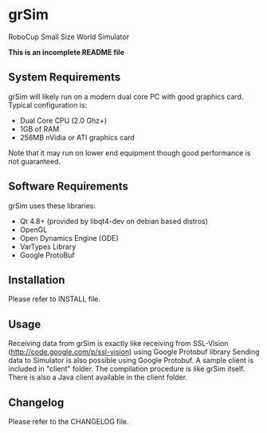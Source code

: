 grSim
=====

RoboCup Small Size World Simulator

**This is an incomplete README file**


System Requirements
-----------------------

grSim will likely run on a modern dual core PC with good graphics card. Typical configuration is:

- Dual Core CPU (2.0 Ghz+)
- 1GB of RAM
- 256MB nVidia or ATI graphics card

Note that it may run on lower end equipment though good performance is not guaranteed.


Software Requirements
---------------------

grSim uses these libraries:

- Qt 4.8+ (provided by libqt4-dev on debian based distros)
- OpenGL
- Open Dynamics Engine (ODE)
- VarTypes Library
- Google ProtoBuf


Installation
------------

Please refer to INSTALL file.


Usage
-----

Receiving data from grSim is exactly like receiving from SSL-Vision (http://code.google.com/p/ssl-vision) using Google Protobuf library
Sending data to Simulator is also possible using Google Protobuf. A sample client is included in "client" folder. The compilation procedure is like grSim itself. There is also a Java client available in the client folder.


Changelog
---------

Please refer to the CHANGELOG file.

